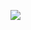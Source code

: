 ![](images/images/Simulator%20Screen%20Recording%20-%20iPhone%2012%20-%202021-06-15%20at%2017.11.34.gif)
